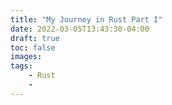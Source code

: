 ```yaml
---
title: "My Journey in Rust Part I"
date: 2022-03-05T13:43:30-04:00
draft: true
toc: false
images:
tags:
    - Rust
    - 
---
```


